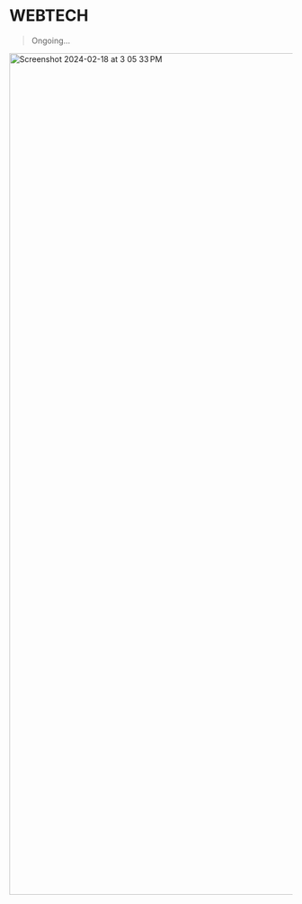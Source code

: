 # WEBTECH 
> Ongoing...


<img width="1497" alt="Screenshot 2024-02-18 at 3 05 33 PM" src="https://github.com/iamalaziz/webtech/assets/81867375/ed864731-448e-400a-9b6f-a06eb65391b2">



